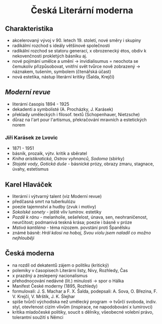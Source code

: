 # <div style="text-align: center">Česká Literární moderna</div>

## Charakteristika

- akcelerovaný vývoj v 90. letech 19. století, nové směry i skupiny
- radikálmí rozchod s ideály většinové společnosti
- radikální rozchod se statoru generací, x obrozenecký étos, obdiv k nekovenčnosti prokletých básníku aj.
- nové pojímání umělce a umění -> invidialisumus = neochota se čemukoliv přizpůsobovat, vnitřní svět tvůrce nově zobrazený -> náznakem, tušením, symbolem (čtenářská účast)
- nová estetika, nástup literární kritiky (Šalda, Krejčí)

## *Moderní revue*

- literární časopis 1894 - 1925
- dekadenti a symbolisté (A. Procházky, J. Karásek)
- překlady uměleckých i filosof. textů (Schopenhauer, Nietzsche)
- důraz na l'art pour l'artismus, překračování mravních a estetických norem

### Jiří Karásek ze Lvovic

- 1871 - 1951
- básník, prozaik, výtv. kritik a sběratel
- *Kniha aristikratická*, *Ostrov vyhnanců*, *Sodoma* (sbírky)
- *Stojaté vody*, *Gotická duše* - básnické prózy, obrazy zmaru, stagnace, úvahy, estetismus

## Karel Hlaváček

- literární i výtvarný talent (viz Moderní revue)
- předčasná smrt na tuberkulózu
- poezie tajemnství a hudby (zvuk i motivy)
- *Sokolské sonety* - ještě vliv lumírov. estetiky
- *Pozdě k ránu* - melanholie, sešeřelost, únava, sen, neohraničenost, neurčitost; podmanivá teskná krása; poezie i básně v próze
- *Mstivá kantiléna* - téma nizozem. povstání proti Španělsku
- známé básně: *Hrál kdosi na hoboj*, *Svou violu jsem naladil co možno nejhlouběji*

## Česká moderna

- na rozdíl od dekatentů zájem o politiku (kritický)
- polemiky v časopisech Literární listy, Nivy, Rozhledy, Čas
- x prazdný a zeslepený nacionalismus
- přehodnocování nedávné (lit.) minulosti -> spor o Hálka
- Manifest České moderny (1895, Rozhledy)
- formulovali: J. S. Machar a F. X. Šalda, podepsali: A. Sova, O. Březina, F. V. Krejčí, V. Mrštík, J. K. Šlejhar
- spíše tvůrčí východiska než umělecký program -> tvůrčí svoboda, indiv. styl, otevřenost cizím vlivům (inspirace, ne napodobování x lumírovci)
- kritika mladočeské politiky, soucit s dělníky, všeobecné volební právo, tolerantní soužití s Němci
